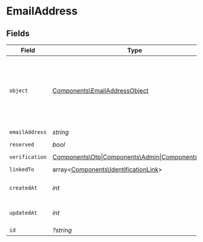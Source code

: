 # EmailAddress


## Fields

| Field                                                                                       | Type                                                                                        | Required                                                                                    | Description                                                                                 |
| ------------------------------------------------------------------------------------------- | ------------------------------------------------------------------------------------------- | ------------------------------------------------------------------------------------------- | ------------------------------------------------------------------------------------------- |
| `object`                                                                                    | [Components\EmailAddressObject](../../Models/Components/EmailAddressObject.md)              | :heavy_check_mark:                                                                          | String representing the object's type. Objects of the same type share the same value.<br/>  |
| `emailAddress`                                                                              | *string*                                                                                    | :heavy_check_mark:                                                                          | N/A                                                                                         |
| `reserved`                                                                                  | *bool*                                                                                      | :heavy_check_mark:                                                                          | N/A                                                                                         |
| `verification`                                                                              | [Components\Otp\|Components\Admin\|Components\Oauth](../../Models/Components/Verification.md) | :heavy_check_mark:                                                                          | N/A                                                                                         |
| `linkedTo`                                                                                  | array<[Components\IdentificationLink](../../Models/Components/IdentificationLink.md)>       | :heavy_check_mark:                                                                          | N/A                                                                                         |
| `createdAt`                                                                                 | *int*                                                                                       | :heavy_check_mark:                                                                          | Unix timestamp of creation<br/>                                                             |
| `updatedAt`                                                                                 | *int*                                                                                       | :heavy_check_mark:                                                                          | Unix timestamp of creation<br/>                                                             |
| `id`                                                                                        | *?string*                                                                                   | :heavy_minus_sign:                                                                          | N/A                                                                                         |